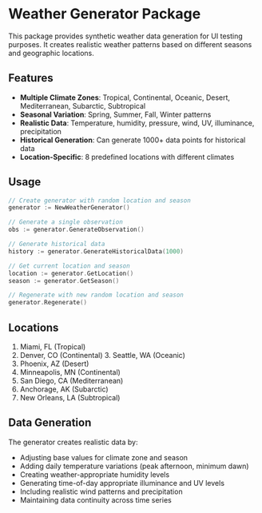 # Weather Generator Package

This package provides synthetic weather data generation for UI testing purposes. It creates realistic weather patterns based on different seasons and geographic locations.

## Features

- **Multiple Climate Zones**: Tropical, Continental, Oceanic, Desert, Mediterranean, Subarctic, Subtropical
- **Seasonal Variation**: Spring, Summer, Fall, Winter patterns
- **Realistic Data**: Temperature, humidity, pressure, wind, UV, illuminance, precipitation
- **Historical Generation**: Can generate 1000+ data points for historical data
- **Location-Specific**: 8 predefined locations with different climates

## Usage

```go
// Create generator with random location and season
generator := NewWeatherGenerator()

// Generate a single observation
obs := generator.GenerateObservation()

// Generate historical data
history := generator.GenerateHistoricalData(1000)

// Get current location and season
location := generator.GetLocation()
season := generator.GetSeason()

// Regenerate with new random location and season
generator.Regenerate()
```

## Locations

1. Miami, FL (Tropical)
2. Denver, CO (Continental) 3. Seattle, WA (Oceanic)
4. Phoenix, AZ (Desert)
5. Minneapolis, MN (Continental)
6. San Diego, CA (Mediterranean)
7. Anchorage, AK (Subarctic)
8. New Orleans, LA (Subtropical)

## Data Generation

The generator creates realistic data by:
- Adjusting base values for climate zone and season
- Adding daily temperature variations (peak afternoon, minimum dawn)
- Creating weather-appropriate humidity levels
- Generating time-of-day appropriate illuminance and UV levels
- Including realistic wind patterns and precipitation
- Maintaining data continuity across time series